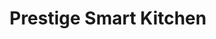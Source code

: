 ---
title: "Prestige Smart Kitchen"
url: /bangalore/prestige-smart-kitchen-hulimavu-main-road/
shop: Haushaltsgeräte
---